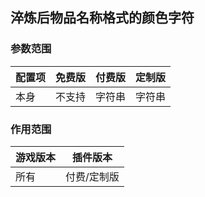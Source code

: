 ## 淬炼后物品名称格式的颜色字符

### 参数范围

| 配置项 | 免费版 | 付费版 | 定制版 |
|-----|-----|-----|-----|
| 本身  | 不支持 | 字符串 | 字符串 |

### 作用范围

| 游戏版本 | 插件版本   |
|------|--------|
| 所有   | 付费/定制版 |

